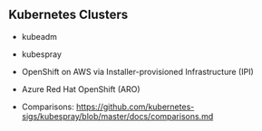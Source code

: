 ## Kubernetes Clusters

- kubeadm
- kubespray
- OpenShift on AWS via Installer-provisioned Infrastructure (IPI)
- Azure Red Hat OpenShift (ARO)

- Comparisons: <https://github.com/kubernetes-sigs/kubespray/blob/master/docs/comparisons.md>
